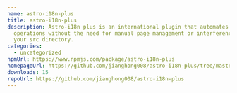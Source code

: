 ```yaml
---
name: astro-i18n-plus
title: astro-i18n-plus
description: Astro-i18n plus is an international plugin that automates basic
  operations without the need for manual page management or interference with
  your src directory.
categories:
  - uncategorized
npmUrl: https://www.npmjs.com/package/astro-i18n-plus
homepageUrl: https://github.com/jianghong008/astro-i18n-plus/tree/master/packages/astro-i18n-plus
downloads: 15
repoUrl: https://github.com/jianghong008/astro-i18n-plus
---
```

